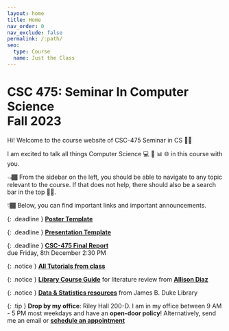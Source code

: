 ```yaml
---
layout: home
title: Home
nav_order: 0
nav_exclude: false
permalink: /:path/
seo:
  type: Course
  name: Just the Class
---
```


<h1>CSC 475: Seminar In Computer Science<br/>Fall 2023</h1>

Hi! Welcome to the course website of CSC-475 Seminar in CS 👋🏾

I am excited to talk all things Computer Science 💻 🤖 📊 🌐  in this course with you. 

👈🏾 From the sidebar on the left, you should be able to navigate to any topic relevant to the course. If that does not help, there should also be a search bar in the top ☝🏾.

👇🏾 Below, you can find important links and important announcements.

<!-- ## Announcements -->


{: .deadline }
**[Poster Template](https://docs.google.com/presentation/d/12WyL8m-YKPqiJ7r9GkSo76Du0YdzAppPeT3xjPy1yj0/edit?usp=sharing)**

{: .deadline }
**[Presentation Template](https://docs.google.com/presentation/d/1y4OMQq9ChapHJF-cUaYQa6J7IUvhlgL5Z-AJ8MRbJis/edit?usp=sharing)**

{: .deadline }
**[CSC-475 Final Report](https://www.overleaf.com/read/zncrzrtqppsk#e9cf6b)**
<br/>due Friday, 8th December 2:30 PM

{: .notice }
**[All Tutorials from class](http://fahadsultan.com/potpourri/)**

{: .notice }
**[Library Course Guide](https://libguides.furman.edu/c.php?g=1343703&p=9909151)**  for literature review from **[Allison Diaz](https://www.furman.edu/people/allison-diaz/)** 

{: .notice }
**[Data & Statistics resources](https://libguides.furman.edu/resources/statistics/home)** from James B. Duke Library


{: .tip }
**Drop by my office**: Riley Hall 200-D. I am in my office between 9 AM - 5 PM most weekdays and have an **open-door policy**! Alternatively, send me an email or **[schedule an appointment](https://calendly.com/ssultan-dpq/)**


